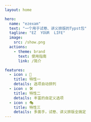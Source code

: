 ```yaml
---
layout: home

hero:
  name: "ezexam"
  text: "一个用于试卷、讲义排版的Typst包"
  tagline: "EZ  YOUR  LIFE"
  image:
    src: /show.png
  actions:
    - theme: brand
      text: 使用指南
      link: /简介

features:
  - icon : 🤖
    title: 特性一
    details: 选项自动排列
  - icon : 🛠️
    title: 特性二
    details: 丰富的自定义选项
  - icon : 🎭
    title: 特性三
    details: 多面手，试卷、讲义排版全搞定
---
```



